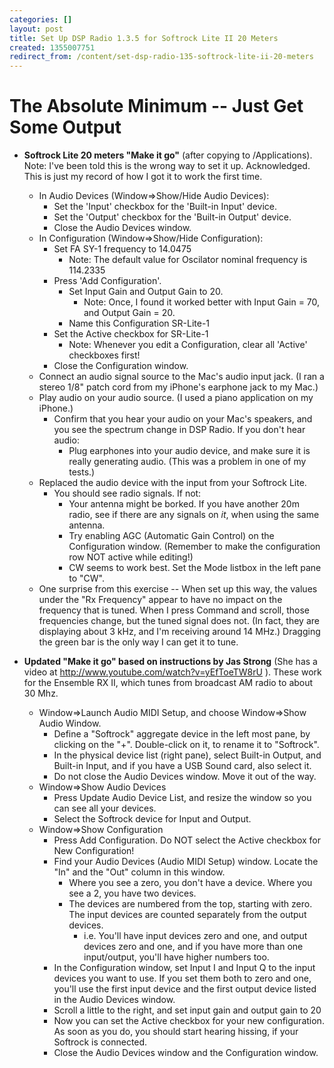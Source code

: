 ```yaml
---
categories: []
layout: post
title: Set Up DSP Radio 1.3.5 for Softrock Lite II 20 Meters
created: 1355007751
redirect_from: /content/set-dsp-radio-135-softrock-lite-ii-20-meters
---
```

# The Absolute Minimum -- Just Get __Some__ Output
* __Softrock Lite 20 meters "Make it go"__ (after copying to /Applications).  Note: I've been told this is the wrong way to set it up.  Acknowledged.  This is just my record of how I got it to work the first time.
    * In Audio Devices (Window=>Show/Hide Audio Devices):
        * Set the 'Input' checkbox for the 'Built-in Input' device.
        * Set the 'Output' checkbox for the 'Built-in Output' device.
        * Close the Audio Devices window.
    * In Configuration (Window=>Show/Hide Configuration):
        * Set FA SY-1 frequency to 14.0475
            * Note: The default value for Oscilator nominal frequency is 114.2335
        * Press 'Add Configuration'.
            * Set Input Gain and Output Gain to 20.
                * Note: Once, I found it worked better with Input Gain = 70, and Output Gain = 20.
            * Name this Configuration SR-Lite-1
        * Set the Active checkbox for SR-Lite-1
            * Note: Whenever you edit a Configuration, clear all 'Active' checkboxes first!
        * Close the Configuration window.
    * Connect an audio signal source to the Mac's audio input jack. (I ran a stereo 1/8" patch cord from my iPhone's earphone jack to my Mac.)
    * Play audio on your audio source.  (I used a piano application on my iPhone.) 
        * Confirm that you hear your audio on your Mac's speakers, and you see the spectrum change in DSP Radio.  If you don't hear audio:
            * Plug earphones into your audio device, and make sure it is really generating audio.  (This was a problem in one of my tests.)
    * Replaced the audio device with the input from your Softrock Lite.
        * You should see radio signals.  If not:
            * Your antenna might be borked.  If you have another 20m radio, see if there are any signals on *it*, when using the same antenna.
            * Try enabling AGC (Automatic Gain Control) on the Configuration window.  (Remember to make the configuration row NOT active while editing!)
            * CW seems to work best.  Set the Mode listbox in the left pane to "CW".
    * One surprise from this exercise -- When set up this way, the values under the "Rx Frequency" appear to have no impact on the frequency that is tuned.  When I press Command and scroll, those frequencies change, but the tuned signal does not.  (In fact, they are displaying about 3 kHz, and I'm receiving around 14 MHz.)  Dragging the green bar is the only way I can get it to tune.


* __Updated "Make it go" based on instructions by Jas Strong__ (She has a video at http://www.youtube.com/watch?v=yEfToeTW8rU ).  These work for the Ensemble RX II, which tunes from broadcast AM radio to about 30 Mhz.
    * Window=>Launch Audio MIDI Setup, and choose Window=>Show Audio Window.
        * Define a "Softrock" aggregate device in the left most pane, by clicking on the "+".  Double-click on it, to rename it to "Softrock".
        * In the physical device list (right pane), select Built-in Output, and Built-in Input, and if you have a USB Sound card, also select it.
        * Do not close the Audio Devices window.  Move it out of the way.
    * Window=>Show Audio Devices
        * Press Update Audio Device List, and resize the window so you can see all your devices.
        * Select the Softrock device for Input and Output.
    * Window=>Show Configuration
        * Press Add Configuration.  Do NOT select the Active checkbox for New Configuration!
        * Find your Audio Devices (Audio MIDI Setup) window. Locate the "In" and the "Out" column in this window.  
            * Where you see a zero, you don't have a device.  Where you see a 2, you have two devices.  
            * The devices are numbered from the top, starting with zero.  The input devices are counted separately from the output devices.
                * i.e. You'll have input devices zero and one, and output devices zero and one, and if you have more than one input/output, you'll have higher numbers too.
        * In the Configuration window, set Input I and Input Q to the input devices you want to use.  If you set them both to zero and one, you'll use the first input device and the first output device listed in the Audio Devices window.
        * Scroll a little to the right, and set input gain and output gain to 20
        * Now you can set the Active checkbox for your new configuration.  As soon as you do, you should start hearing hissing, if your Softrock is connected.
        * Close the Audio Devices window and the Configuration window.  
